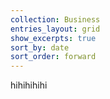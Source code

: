```yaml
---
collection: Business
entries_layout: grid
show_excerpts: true 
sort_by: date 
sort_order: forward
---
```


hihihihihi
